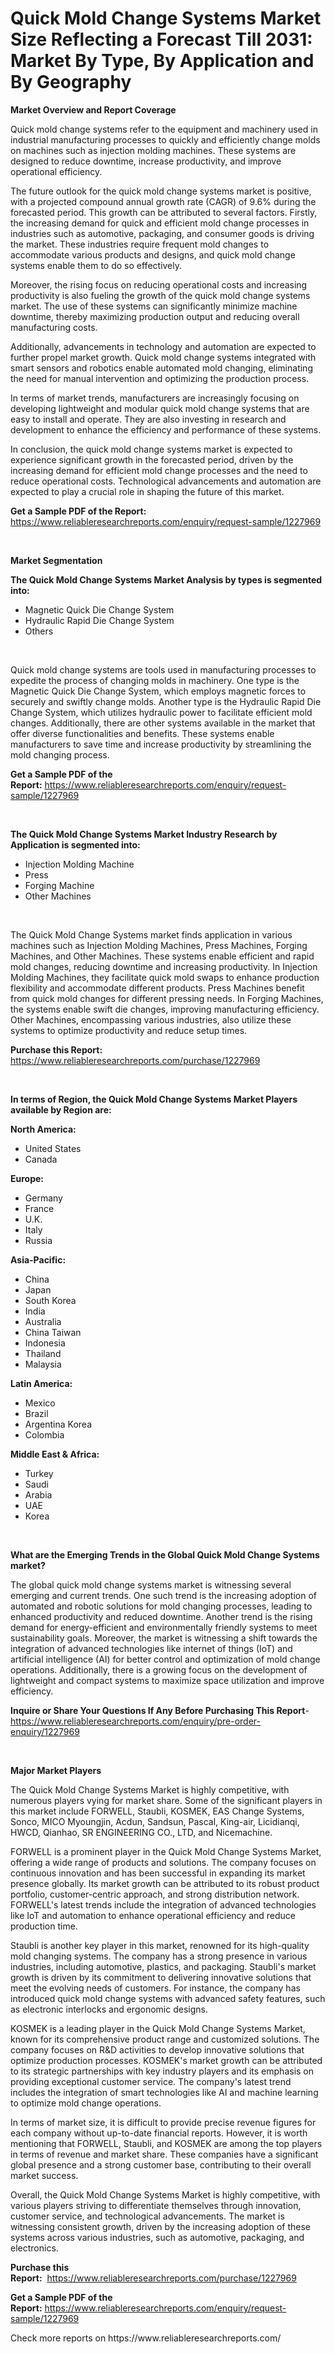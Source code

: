 <p><h1>Quick Mold Change Systems Market Size Reflecting a Forecast Till 2031: Market By Type, By Application and By Geography</h1></p><p><strong>Market Overview and Report Coverage</strong></p>
<p><p>Quick mold change systems refer to the equipment and machinery used in industrial manufacturing processes to quickly and efficiently change molds on machines such as injection molding machines. These systems are designed to reduce downtime, increase productivity, and improve operational efficiency.</p><p>The future outlook for the quick mold change systems market is positive, with a projected compound annual growth rate (CAGR) of 9.6% during the forecasted period. This growth can be attributed to several factors. Firstly, the increasing demand for quick and efficient mold change processes in industries such as automotive, packaging, and consumer goods is driving the market. These industries require frequent mold changes to accommodate various products and designs, and quick mold change systems enable them to do so effectively.</p><p>Moreover, the rising focus on reducing operational costs and increasing productivity is also fueling the growth of the quick mold change systems market. The use of these systems can significantly minimize machine downtime, thereby maximizing production output and reducing overall manufacturing costs.</p><p>Additionally, advancements in technology and automation are expected to further propel market growth. Quick mold change systems integrated with smart sensors and robotics enable automated mold changing, eliminating the need for manual intervention and optimizing the production process.</p><p>In terms of market trends, manufacturers are increasingly focusing on developing lightweight and modular quick mold change systems that are easy to install and operate. They are also investing in research and development to enhance the efficiency and performance of these systems.</p><p>In conclusion, the quick mold change systems market is expected to experience significant growth in the forecasted period, driven by the increasing demand for efficient mold change processes and the need to reduce operational costs. Technological advancements and automation are expected to play a crucial role in shaping the future of this market.</p></p>
<p><strong>Get a Sample PDF of the Report:</strong> <a href="https://www.reliableresearchreports.com/enquiry/request-sample/1227969">https://www.reliableresearchreports.com/enquiry/request-sample/1227969</a></p>
<p>&nbsp;</p>
<p><strong>Market Segmentation</strong></p>
<p><strong>The Quick Mold Change Systems Market Analysis by types is segmented into:</strong></p>
<p><ul><li>Magnetic Quick Die Change System</li><li>Hydraulic Rapid Die Change System</li><li>Others</li></ul></p>
<p>&nbsp;</p>
<p><p>Quick mold change systems are tools used in manufacturing processes to expedite the process of changing molds in machinery. One type is the Magnetic Quick Die Change System, which employs magnetic forces to securely and swiftly change molds. Another type is the Hydraulic Rapid Die Change System, which utilizes hydraulic power to facilitate efficient mold changes. Additionally, there are other systems available in the market that offer diverse functionalities and benefits. These systems enable manufacturers to save time and increase productivity by streamlining the mold changing process.</p></p>
<p><strong>Get a Sample PDF of the Report:</strong>&nbsp;<a href="https://www.reliableresearchreports.com/enquiry/request-sample/1227969">https://www.reliableresearchreports.com/enquiry/request-sample/1227969</a></p>
<p>&nbsp;</p>
<p><strong>The Quick Mold Change Systems Market Industry Research by Application is segmented into:</strong></p>
<p><ul><li>Injection Molding Machine</li><li>Press</li><li>Forging Machine</li><li>Other Machines</li></ul></p>
<p>&nbsp;</p>
<p><p>The Quick Mold Change Systems market finds application in various machines such as Injection Molding Machines, Press Machines, Forging Machines, and Other Machines. These systems enable efficient and rapid mold changes, reducing downtime and increasing productivity. In Injection Molding Machines, they facilitate quick mold swaps to enhance production flexibility and accommodate different products. Press Machines benefit from quick mold changes for different pressing needs. In Forging Machines, the systems enable swift die changes, improving manufacturing efficiency. Other Machines, encompassing various industries, also utilize these systems to optimize productivity and reduce setup times.</p></p>
<p><strong>Purchase this Report:</strong>&nbsp; <a href="https://www.reliableresearchreports.com/purchase/1227969">https://www.reliableresearchreports.com/purchase/1227969</a></p>
<p>&nbsp;</p>
<p><strong>In terms of Region, the Quick Mold Change Systems Market Players available by Region are:</strong></p>
<p>
    <p> <strong> North America: </strong>
        <ul>
            <li>United States</li>
            <li>Canada</li>
        </ul>
        </p> 
    <p> <strong> Europe: </strong>
        <ul>
            <li>Germany</li>
            <li>France</li>
            <li>U.K.</li>
            <li>Italy</li>
            <li>Russia</li>
        </ul>
        </p> 
    <p> <strong> Asia-Pacific: </strong>
        <ul>
            <li>China</li>
            <li>Japan</li>
            <li>South Korea</li>
            <li>India</li>
            <li>Australia</li>
            <li>China Taiwan</li>
            <li>Indonesia</li>
            <li>Thailand</li>
            <li>Malaysia</li>
        </ul>
        </p> 
    <p> <strong> Latin America: </strong>
        <ul>
            <li>Mexico</li>
            <li>Brazil</li>
            <li>Argentina Korea</li>
            <li>Colombia</li>
        </ul>
        </p> 
    <p> <strong> Middle East & Africa: </strong>
        <ul>
            <li>Turkey</li>
            <li>Saudi</li>
            <li>Arabia</li>
            <li>UAE</li>
            <li>Korea</li>
        </ul>
    </p>
    </p>
<p>&nbsp;</p>
<p><strong>What are the Emerging Trends in the Global Quick Mold Change Systems market?</strong></p>
<p><p>The global quick mold change systems market is witnessing several emerging and current trends. One such trend is the increasing adoption of automated and robotic solutions for mold changing processes, leading to enhanced productivity and reduced downtime. Another trend is the rising demand for energy-efficient and environmentally friendly systems to meet sustainability goals. Moreover, the market is witnessing a shift towards the integration of advanced technologies like internet of things (IoT) and artificial intelligence (AI) for better control and optimization of mold change operations. Additionally, there is a growing focus on the development of lightweight and compact systems to maximize space utilization and improve efficiency.</p></p>
<p><strong>Inquire or Share Your Questions If Any Before Purchasing This Report</strong>- <a href="https://www.reliableresearchreports.com/enquiry/pre-order-enquiry/1227969">https://www.reliableresearchreports.com/enquiry/pre-order-enquiry/1227969</a></p>
<p>&nbsp;</p>
<p><strong>Major Market Players</strong></p>
<p><p>The Quick Mold Change Systems Market is highly competitive, with numerous players vying for market share. Some of the significant players in this market include FORWELL, Staubli, KOSMEK, EAS Change Systems, Sonco, MICO Myoungjin, Acdun, Sandsun, Pascal, King-air, Licidianqi, HWCD, Qianhao, SR ENGINEERING CO., LTD, and Nicemachine. </p><p>FORWELL is a prominent player in the Quick Mold Change Systems Market, offering a wide range of products and solutions. The company focuses on continuous innovation and has been successful in expanding its market presence globally. Its market growth can be attributed to its robust product portfolio, customer-centric approach, and strong distribution network. FORWELL's latest trends include the integration of advanced technologies like IoT and automation to enhance operational efficiency and reduce production time.</p><p>Staubli is another key player in this market, renowned for its high-quality mold changing systems. The company has a strong presence in various industries, including automotive, plastics, and packaging. Staubli's market growth is driven by its commitment to delivering innovative solutions that meet the evolving needs of customers. For instance, the company has introduced quick mold change systems with advanced safety features, such as electronic interlocks and ergonomic designs.</p><p>KOSMEK is a leading player in the Quick Mold Change Systems Market, known for its comprehensive product range and customized solutions. The company focuses on R&D activities to develop innovative solutions that optimize production processes. KOSMEK's market growth can be attributed to its strategic partnerships with key industry players and its emphasis on providing exceptional customer service. The company's latest trend includes the integration of smart technologies like AI and machine learning to optimize mold change operations.</p><p>In terms of market size, it is difficult to provide precise revenue figures for each company without up-to-date financial reports. However, it is worth mentioning that FORWELL, Staubli, and KOSMEK are among the top players in terms of revenue and market share. These companies have a significant global presence and a strong customer base, contributing to their overall market success.</p><p>Overall, the Quick Mold Change Systems Market is highly competitive, with various players striving to differentiate themselves through innovation, customer service, and technological advancements. The market is witnessing consistent growth, driven by the increasing adoption of these systems across various industries, such as automotive, packaging, and electronics.</p></p>
<p><strong>Purchase this Report:</strong>&nbsp;&nbsp;<a href="https://www.reliableresearchreports.com/purchase/1227969">https://www.reliableresearchreports.com/purchase/1227969</a></p>
<p></p>
<p><strong>Get a Sample PDF of the Report:</strong>&nbsp;<a href="https://www.reliableresearchreports.com/enquiry/request-sample/1227969">https://www.reliableresearchreports.com/enquiry/request-sample/1227969</a></p>
<p>Check more reports on https://www.reliableresearchreports.com/</p>